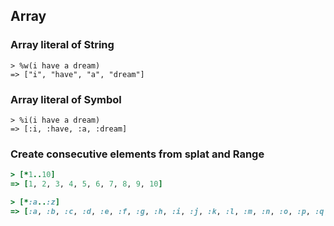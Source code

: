 ## Array

### Array literal of String

```
> %w(i have a dream)
=> ["i", "have", "a", "dream"]
```

### Array literal of Symbol

```
> %i(i have a dream)
=> [:i, :have, :a, :dream]
```

### Create consecutive elements from splat and Range

```ruby
> [*1..10]
=> [1, 2, 3, 4, 5, 6, 7, 8, 9, 10]

> [*:a..:z]
=> [:a, :b, :c, :d, :e, :f, :g, :h, :i, :j, :k, :l, :m, :n, :o, :p, :q, :r, :s, :t, :u, :v, :w, :x, :y, :z]
```
